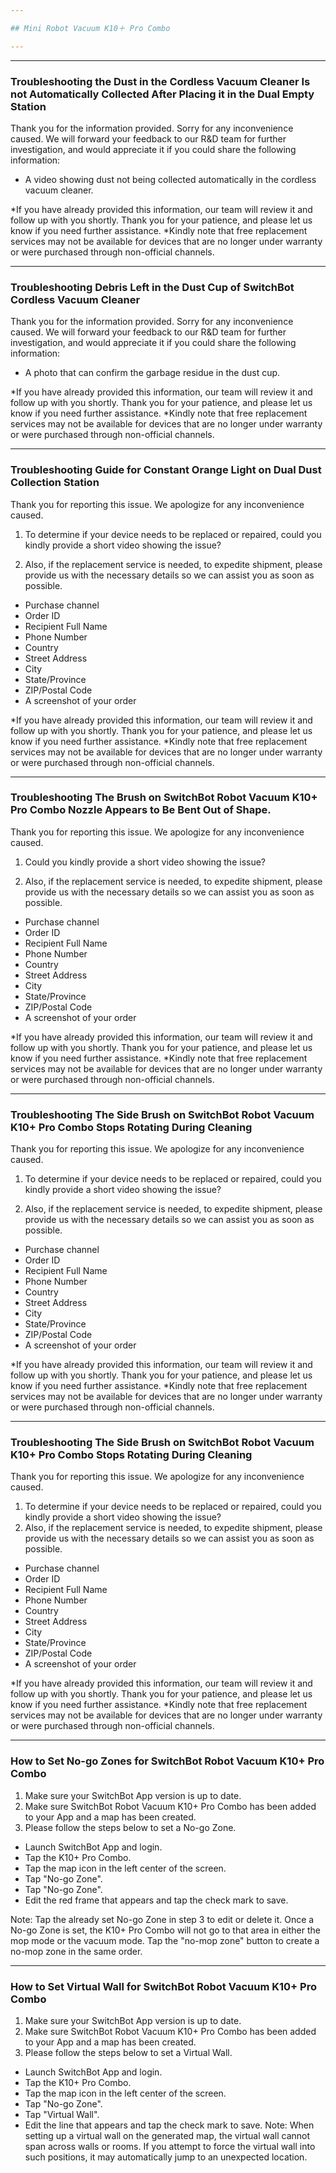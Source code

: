 ```yaml
---

## Mini Robot Vacuum K10＋ Pro Combo

---
```


---
### Troubleshooting the Dust in the Cordless Vacuum Cleaner Is not Automatically Collected After Placing it in the Dual Empty Station

Thank you for the information provided.
Sorry for any inconvenience caused.
We will forward your feedback to our R&D team for further investigation, and would appreciate it if you could share the following information:
- A video showing dust not being collected automatically in the cordless vacuum cleaner.


*If you have already provided this information, our team will review it and follow up with you shortly. Thank you for your patience, and please let us know if you need further assistance. *Kindly note that free replacement services may not be available for devices that are no longer under warranty or were purchased through non-official channels.


---
### Troubleshooting Debris Left in the Dust Cup of SwitchBot Cordless Vacuum Cleaner

Thank you for the information provided.
Sorry for any inconvenience caused.
We will forward your feedback to our R&D team for further investigation, and would appreciate it if you could share the following information:
- A photo that can confirm the garbage residue in the dust cup.

*If you have already provided this information, our team will review it and follow up with you shortly. Thank you for your patience, and please let us know if you need further assistance. *Kindly note that free replacement services may not be available for devices that are no longer under warranty or were purchased through non-official channels.


---
### Troubleshooting Guide for Constant Orange Light on Dual Dust Collection Station

Thank you for reporting this issue. 
We apologize for any inconvenience caused.
1. To determine if your device needs to be replaced or repaired, could you kindly provide a short video showing the issue?

2. Also, if the replacement service is needed, to expedite shipment, please provide us with the necessary details so we can assist you as soon as possible.

- Purchase channel
- Order ID
- Recipient Full Name
- Phone Number
- Country
- Street Address
- City
- State/Province
- ZIP/Postal Code
- A screenshot of your order

*If you have already provided this information, our team will review it and follow up with you shortly. Thank you for your patience, and please let us know if you need further assistance. *Kindly note that free replacement services may not be available for devices that are no longer under warranty or were purchased through non-official channels.



---
### Troubleshooting The Brush on SwitchBot Robot Vacuum K10+ Pro Combo Nozzle Appears to Be Bent Out of Shape.

Thank you for reporting this issue. 
We apologize for any inconvenience caused.
1. Could you kindly provide a short video showing the issue?

2. Also, if the replacement service is needed, to expedite shipment, please provide us with the necessary details so we can assist you as soon as possible.

- Purchase channel
- Order ID
- Recipient Full Name
- Phone Number
- Country
- Street Address
- City
- State/Province
- ZIP/Postal Code
- A screenshot of your order

*If you have already provided this information, our team will review it and follow up with you shortly. Thank you for your patience, and please let us know if you need further assistance. *Kindly note that free replacement services may not be available for devices that are no longer under warranty or were purchased through non-official channels.



---
### Troubleshooting The Side Brush on SwitchBot Robot Vacuum K10+ Pro Combo Stops Rotating During Cleaning

Thank you for reporting this issue. 
We apologize for any inconvenience caused.
1. To determine if your device needs to be replaced or repaired, could you kindly provide a short video showing the issue?

2. Also, if the replacement service is needed, to expedite shipment, please provide us with the necessary details so we can assist you as soon as possible.

- Purchase channel
- Order ID
- Recipient Full Name
- Phone Number
- Country
- Street Address
- City
- State/Province
- ZIP/Postal Code
- A screenshot of your order

*If you have already provided this information, our team will review it and follow up with you shortly. Thank you for your patience, and please let us know if you need further assistance. *Kindly note that free replacement services may not be available for devices that are no longer under warranty or were purchased through non-official channels.



---
### Troubleshooting The Side Brush on SwitchBot Robot Vacuum K10+ Pro Combo Stops Rotating During Cleaning

Thank you for reporting this issue. 
We apologize for any inconvenience caused.
1. To determine if your device needs to be replaced or repaired, could you kindly provide a short video showing the issue?
2. Also, if the replacement service is needed, to expedite shipment, please provide us with the necessary details so we can assist you as soon as possible.

- Purchase channel
- Order ID
- Recipient Full Name
- Phone Number
- Country
- Street Address
- City
- State/Province
- ZIP/Postal Code
- A screenshot of your order

*If you have already provided this information, our team will review it and follow up with you shortly. Thank you for your patience, and please let us know if you need further assistance. *Kindly note that free replacement services may not be available for devices that are no longer under warranty or were purchased through non-official channels.


---
### How to Set No-go Zones for SwitchBot Robot Vacuum K10+ Pro Combo

1. Make sure your SwitchBot App version is up to date.
2. Make sure SwitchBot Robot Vacuum K10+ Pro Combo has been added to your App and a map has been created.
3. Please follow the steps below to set a No-go Zone.
- Launch SwitchBot App and login.
- Tap the K10+ Pro Combo.
- Tap the map icon in the left center of the screen.
- Tap "No-go Zone".
- Tap "No-go Zone".
- Edit the red frame that appears and tap the check mark to save.

Note:
Tap the already set No-go Zone in step 3 to edit or delete it.
Once a No-go Zone is set, the K10+ Pro Combo will not go to that area in either the mop mode or the vacuum mode.
Tap the "no-mop zone" button to create a no-mop zone in the same order.


---
### How to Set Virtual Wall for SwitchBot Robot Vacuum K10+ Pro Combo

1. Make sure your SwitchBot App version is up to date.
2. Make sure SwitchBot Robot Vacuum K10+ Pro Combo has been added to your App and a map has been created.
3. Please follow the steps below to set a Virtual Wall.
- Launch SwitchBot App and login.
- Tap the K10+ Pro Combo.
- Tap the map icon in the left center of the screen.
- Tap "No-go Zone".
- Tap  "Virtual Wall".
- Edit the line that appears and tap the check mark to save.
Note:
When setting up a virtual wall on the generated map, the virtual wall cannot span across walls or rooms. If you attempt to force the virtual wall into such positions, it may automatically jump to an unexpected location.

